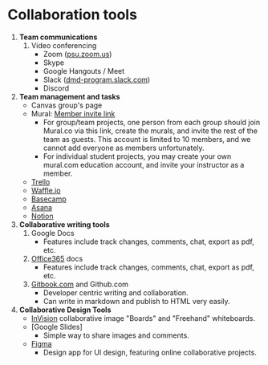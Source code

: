 # Collaboration tools


1. **Team communications**
   1. Video conferencing
      * Zoom \([psu.zoom.us](https://psu.zoom.us)\)
      * Skype
      * Google Hangouts / Meet 
      * Slack \([dmd-program.slack.com](http://dmd-program.slack.com)\)
      * Discord
2. **Team management and tasks**
      * Canvas group's page
      * Mural: [Member invite link](https://app.mural.co/invitation/team/dmd3007494?code=6c9320b6e2fe40b2b5f7bd0efed6a871&sender=msc2278195)
         * For group/team projects, one person from each group should join Mural.co via this link, create the murals, and invite the rest of the team as guests. This account is limited to 10 members, and we cannot add everyone as members unfortunately.
         * For individual student projects, you may create your own mural.com education account, and invite your instructor as a member.
      * [Trello](https://trello.com)
      * [Waffle.io](https://waffle.io) 
      * [Basecamp](https://basecamp.com/)
      * [Asana](http://asana.com)
      * [Notion](https://notion.so/)
3. **Collaborative writing tools**
   1. Google Docs
      * Features include track changes, comments, chat, export as pdf, etc.
   2. [Office365](https://office365.psu.edu) docs
      * Features include track changes, comments, chat, export as pdf, etc.
   3. [Gitbook.com](https://www.gitbook.com) and Github.com
      * Developer centric writing and collaboration.
      * Can write in markdown and publish to HTML very easily.
4. **Collaborative Design Tools**
   * [InVision](https://www.invisionapp.com/) collaborative image "Boards" and "Freehand" whiteboards.
   * [Google Slides]
      * Simple way to share images and comments.
   * [Figma](https://www.figma.com/)
      * Design app for UI design, featuring online collaborative projects.




